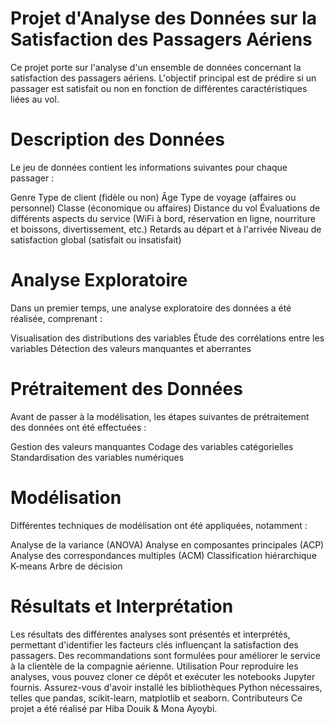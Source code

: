 # Projet d'Analyse des Données sur la Satisfaction des Passagers Aériens
Ce projet porte sur l'analyse d'un ensemble de données concernant la satisfaction des passagers aériens. L'objectif principal est de prédire si un passager est satisfait ou non en fonction de différentes caractéristiques liées au vol.
# Description des Données
Le jeu de données contient les informations suivantes pour chaque passager :

Genre
Type de client (fidèle ou non)
Âge
Type de voyage (affaires ou personnel)
Classe (économique ou affaires)
Distance du vol
Évaluations de différents aspects du service (WiFi à bord, réservation en ligne, nourriture et boissons, divertissement, etc.)
Retards au départ et à l'arrivée
Niveau de satisfaction global (satisfait ou insatisfait)

# Analyse Exploratoire
Dans un premier temps, une analyse exploratoire des données a été réalisée, comprenant :

Visualisation des distributions des variables
Étude des corrélations entre les variables
Détection des valeurs manquantes et aberrantes

# Prétraitement des Données
Avant de passer à la modélisation, les étapes suivantes de prétraitement des données ont été effectuées :

Gestion des valeurs manquantes
Codage des variables catégorielles
Standardisation des variables numériques

# Modélisation
Différentes techniques de modélisation ont été appliquées, notamment :

Analyse de la variance (ANOVA)
Analyse en composantes principales (ACP)
Analyse des correspondances multiples (ACM)
Classification hiérarchique
K-means
Arbre de décision

# Résultats et Interprétation
Les résultats des différentes analyses sont présentés et interprétés, permettant d'identifier les facteurs clés influençant la satisfaction des passagers. Des recommandations sont formulées pour améliorer le service à la clientèle de la compagnie aérienne.
Utilisation
Pour reproduire les analyses, vous pouvez cloner ce dépôt et exécuter les notebooks Jupyter fournis. Assurez-vous d'avoir installé les bibliothèques Python nécessaires, telles que pandas, scikit-learn, matplotlib et seaborn.
Contributeurs
Ce projet a été réalisé par Hiba Douik & Mona Ayoybi.
